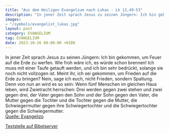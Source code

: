 ```yaml
---
title: "Aus dem Heiligen Evangelium nach Lukas - Lk 12,49-53"
description: "In jener Zeit sprach Jesus zu seinen Jüngern: Ich bin gekommen, um Feuer auf die Erde zu werfen. Wie froh wäre ich, es würde schon brennen! Ich muss mit einer Taufe getauft werden, und ich bin sehr bedrückt, solange sie noch nicht vollzogen ist. Meint ihr, ich sei gekommen, um Fr...."
images:
- "/symbols/evangelist_lukas.jpg"
layout: post
category: EVANGELIUM
tag: EVANGELIUM
date: 2023-10-26 08:00:00 +0100
---
```

In jener Zeit sprach Jesus zu seinen Jüngern: Ich bin gekommen, um Feuer auf die Erde zu werfen. Wie froh wäre ich, es würde schon brennen!
Ich muss mit einer Taufe getauft werden, und ich bin sehr bedrückt, solange sie noch nicht vollzogen ist.
Meint ihr, ich sei gekommen, um Frieden auf die Erde zu bringen? Nein, sage ich euch, nicht Frieden, sondern Spaltung.<!--more-->
Denn von nun an wird es so sein: Wenn fünf Menschen im gleichen Haus leben, wird Zwietracht herrschen: Drei werden gegen zwei stehen und zwei gegen drei,
der Vater gegen den Sohn und der Sohn gegen den Vater, die Mutter gegen die Tochter und die Tochter gegen die Mutter, die Schwiegermutter gegen ihre Schwiegertochter und die Schwiegertochter gegen die Schwiegermutter.<br>
[Quelle: Evangelizo](https://evangeliumtagfuertag.org/DE/gospel)

[Textstelle auf Bibelserver](https://www.bibleserver.com/EU/Lukas12,49-53)
